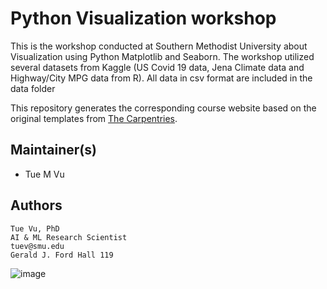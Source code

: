 # Python Visualization workshop

This is the workshop conducted at Southern Methodist University about Visualization using Python Matplotlib and Seaborn.
The workshop utilized several datasets from Kaggle (US Covid 19 data, Jena Climate data and Highway/City MPG data from R). All data in csv format are included in the data folder

This repository generates the corresponding course website based on the original templates
from [The Carpentries](https://carpentries.org/).

## Maintainer(s)

* Tue M Vu

## Authors
```
Tue Vu, PhD
AI & ML Research Scientist
tuev@smu.edu
Gerald J. Ford Hall 119
```
![image](https://user-images.githubusercontent.com/43855029/146046594-ce56e160-de3b-4903-ad14-7d7355371803.png)

